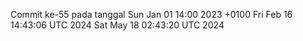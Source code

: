 Commit ke-55 pada tanggal Sun Jan 01 14:00 2023 +0100
Fri Feb 16 14:43:06 UTC 2024
Sat May 18 02:43:20 UTC 2024
